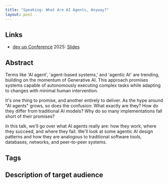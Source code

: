 ```yaml
---
title: "Speaking: What Are AI Agents, Anyway?"
layout: post
---
```


## Links

* [dev up Conference](https://www.devupconf.org/) 2025: [Slides](https://www.dropbox.com/scl/fi/jkdzxbpub2191xm01q1rc/What-Are-AI-Agents-Anyway_-Dev-Up-2025.pdf?rlkey=i94in9cvbcohg9imdrtk17gzt&dl=0)

## Abstract

Terms like 'AI agent', 'agent-based systems,' and 'agentic AI' are trending, building on the momentum of Generative AI. This approach promises systems capable of autonomously executing complex tasks while adapting to changes with minimal human intervention.

It's one thing to promise, and another entirely to deliver. As the hype around "AI agents" grows, so does the confusion: What exactly are they? How do they differ from traditional AI models? Why do so many implementations fall short of their promises?

In this talk, we'll go over what AI agents really are: how they work, where they succeed, and where they fail. We'll look at some agentic AI design patterns and how they are analogous to traditional software tools, databases, networks, and peer-to-peer systems.

## Tags

## Description of target audience
